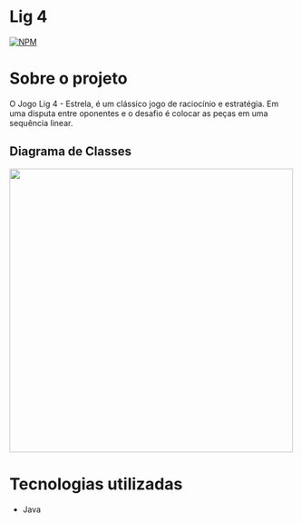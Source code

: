 # Lig 4 
[![NPM](https://img.shields.io/npm/l/react)](https://github.com/devsuperior/sds1-wmazoni/blob/master/LICENSE) 

# Sobre o projeto

O Jogo Lig 4 - Estrela, é um clássico jogo de raciocínio e estratégia. Em uma disputa entre oponentes e o desafio é colocar as peças em uma sequência linear.

## Diagrama de Classes 

<div>
<img src="https://github.com/HilquiaisE/connectFour/assets/115379781/adab4275-bada-43bf-ab10-7fa645cbe07a" width="500px" />
</div>

# Tecnologias utilizadas
- Java
